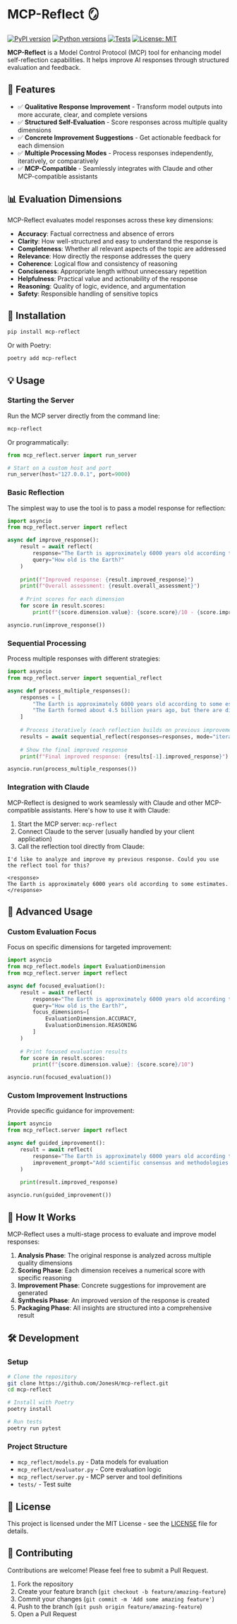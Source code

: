 # MCP-Reflect 🪞

[![PyPI version](https://img.shields.io/pypi/v/mcp-reflect.svg)](https://pypi.org/project/mcp-reflect/)
[![Python versions](https://img.shields.io/pypi/pyversions/mcp-reflect.svg)](https://pypi.org/project/mcp-reflect/)
[![Tests](https://github.com/JonesH/mcp-reflect/actions/workflows/test.yml/badge.svg)](https://github.com/JonesH/mcp-reflect/actions/workflows/test.yml)
[![License: MIT](https://img.shields.io/badge/License-MIT-blue.svg)](https://opensource.org/licenses/MIT)

**MCP-Reflect** is a Model Control Protocol (MCP) tool for enhancing model self-reflection capabilities. It helps improve AI responses through structured evaluation and feedback.

## 🌟 Features

- ✅ **Qualitative Response Improvement** - Transform model outputs into more accurate, clear, and complete versions
- ✅ **Structured Self-Evaluation** - Score responses across multiple quality dimensions
- ✅ **Concrete Improvement Suggestions** - Get actionable feedback for each dimension
- ✅ **Multiple Processing Modes** - Process responses independently, iteratively, or comparatively
- ✅ **MCP-Compatible** - Seamlessly integrates with Claude and other MCP-compatible assistants

## 📊 Evaluation Dimensions

MCP-Reflect evaluates model responses across these key dimensions:

- **Accuracy**: Factual correctness and absence of errors
- **Clarity**: How well-structured and easy to understand the response is
- **Completeness**: Whether all relevant aspects of the topic are addressed
- **Relevance**: How directly the response addresses the query
- **Coherence**: Logical flow and consistency of reasoning
- **Conciseness**: Appropriate length without unnecessary repetition
- **Helpfulness**: Practical value and actionability of the response
- **Reasoning**: Quality of logic, evidence, and argumentation
- **Safety**: Responsible handling of sensitive topics

## 🚀 Installation

```bash
pip install mcp-reflect
```

Or with Poetry:

```bash
poetry add mcp-reflect
```

## 💡 Usage

### Starting the Server

Run the MCP server directly from the command line:

```bash
mcp-reflect
```

Or programmatically:

```python
from mcp_reflect.server import run_server

# Start on a custom host and port
run_server(host="127.0.0.1", port=9000)
```

### Basic Reflection

The simplest way to use the tool is to pass a model response for reflection:

```python
import asyncio
from mcp_reflect.server import reflect

async def improve_response():
    result = await reflect(
        response="The Earth is approximately 6000 years old according to some estimates.",
        query="How old is the Earth?"
    )
    
    print(f"Improved response: {result.improved_response}")
    print(f"Overall assessment: {result.overall_assessment}")
    
    # Print scores for each dimension
    for score in result.scores:
        print(f"{score.dimension.value}: {score.score}/10 - {score.improvement_suggestion}")

asyncio.run(improve_response())
```

### Sequential Processing

Process multiple responses with different strategies:

```python
import asyncio
from mcp_reflect.server import sequential_reflect

async def process_multiple_responses():
    responses = [
        "The Earth is approximately 6000 years old according to some estimates.",
        "The Earth formed about 4.5 billion years ago, but there are different methods to determine this."
    ]
    
    # Process iteratively (each reflection builds on previous improvements)
    results = await sequential_reflect(responses=responses, mode="iterative")
    
    # Show the final improved response
    print(f"Final improved response: {results[-1].improved_response}")

asyncio.run(process_multiple_responses())
```

### Integration with Claude

MCP-Reflect is designed to work seamlessly with Claude and other MCP-compatible assistants. Here's how to use it with Claude:

1. Start the MCP server: `mcp-reflect`
2. Connect Claude to the server (usually handled by your client application)
3. Call the reflection tool directly from Claude:

```
I'd like to analyze and improve my previous response. Could you use the reflect tool for this?

<response>
The Earth is approximately 6000 years old according to some estimates.
</response>
```

## 🧠 Advanced Usage

### Custom Evaluation Focus

Focus on specific dimensions for targeted improvement:

```python
import asyncio
from mcp_reflect.models import EvaluationDimension
from mcp_reflect.server import reflect

async def focused_evaluation():
    result = await reflect(
        response="The Earth is approximately 6000 years old according to some estimates.",
        query="How old is the Earth?",
        focus_dimensions=[
            EvaluationDimension.ACCURACY,
            EvaluationDimension.REASONING
        ]
    )
    
    # Print focused evaluation results
    for score in result.scores:
        print(f"{score.dimension.value}: {score.score}/10")

asyncio.run(focused_evaluation())
```

### Custom Improvement Instructions

Provide specific guidance for improvement:

```python
import asyncio
from mcp_reflect.server import reflect

async def guided_improvement():
    result = await reflect(
        response="The Earth is approximately 6000 years old according to some estimates.",
        improvement_prompt="Add scientific consensus and methodologies used for dating."
    )
    
    print(result.improved_response)

asyncio.run(guided_improvement())
```

## 🔬 How It Works

MCP-Reflect uses a multi-stage process to evaluate and improve model responses:

1. **Analysis Phase**: The original response is analyzed across multiple quality dimensions
2. **Scoring Phase**: Each dimension receives a numerical score with specific reasoning
3. **Improvement Phase**: Concrete suggestions for improvement are generated
4. **Synthesis Phase**: An improved version of the response is created
5. **Packaging Phase**: All insights are structured into a comprehensive result

## 🛠️ Development

### Setup

```bash
# Clone the repository
git clone https://github.com/JonesH/mcp-reflect.git
cd mcp-reflect

# Install with Poetry
poetry install

# Run tests
poetry run pytest
```

### Project Structure

- `mcp_reflect/models.py` - Data models for evaluation
- `mcp_reflect/evaluator.py` - Core evaluation logic
- `mcp_reflect/server.py` - MCP server and tool definitions
- `tests/` - Test suite

## 📄 License

This project is licensed under the MIT License - see the [LICENSE](LICENSE) file for details.

## 🤝 Contributing

Contributions are welcome! Please feel free to submit a Pull Request.

1. Fork the repository
2. Create your feature branch (`git checkout -b feature/amazing-feature`)
3. Commit your changes (`git commit -m 'Add some amazing feature'`)
4. Push to the branch (`git push origin feature/amazing-feature`)
5. Open a Pull Request
